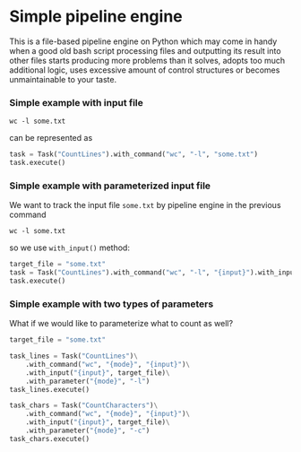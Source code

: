 # Simple pipeline engine 
This is a file-based pipeline engine on Python which may come in handy when 
a good old bash script processing files and outputting its result into other files 
starts producing more problems than it solves, adopts too much additional logic,
uses excessive amount of control structures or becomes unmaintainable to your taste.

### Simple example with input file
``wc -l some.txt``

can be represented as

```python
task = Task("CountLines").with_command("wc", "-l", "some.txt")
task.execute()
```

### Simple example with parameterized input file
We want to track the input file `some.txt` by pipeline engine in the previous command 

``wc -l some.txt``

so we use `with_input()` method:

```python
target_file = "some.txt"
task = Task("CountLines").with_command("wc", "-l", "{input}").with_input("{input}", target_file)
task.execute()
```

### Simple example with two types of parameters
What if we would like to parameterize what to count as well?

```python
target_file = "some.txt"

task_lines = Task("CountLines")\
    .with_command("wc", "{mode}", "{input}")\
    .with_input("{input}", target_file)\
    .with_parameter("{mode}", "-l")
task_lines.execute()

task_chars = Task("CountCharacters")\
    .with_command("wc", "{mode}", "{input}")\
    .with_input("{input}", target_file)\
    .with_parameter("{mode}", "-c")
task_chars.execute()

```
